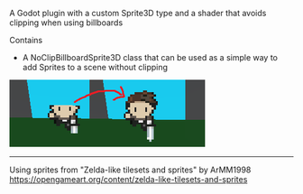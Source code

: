A Godot plugin with a custom Sprite3D type and a shader that avoids clipping when using billboards 

Contains
- A NoClipBillboardSprite3D class that can be used as a simple way to add Sprites to a scene without clipping

![Before and After](images/Example.png)

------

Using sprites from "Zelda-like tilesets and sprites" by ArMM1998
https://opengameart.org/content/zelda-like-tilesets-and-sprites

